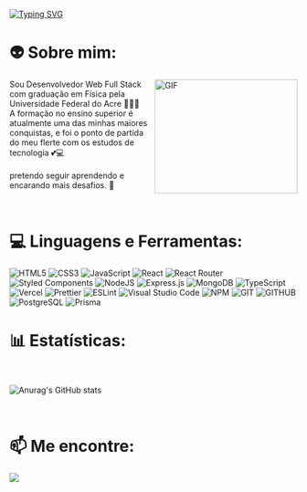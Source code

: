 [![Typing SVG](https://readme-typing-svg.demolab.com?font=Noto+Sans+Japanese&weight=900&size=25&pause=500&color=0EF7BA&vCenter=true&width=571&height=60&lines=Mochi%2C+mochi+%F0%9F%98%8E+eu+sou+o+Esa%C3%BA+Bandeira;Bem+vindes!;Fique+a+vontade+para+dar+uma+olhadinha)](https://git.io/typing-svg)

# 👽 **Sobre mim:**

<img align="right" alt="GIF" src="https://i.pinimg.com/originals/33/90/2c/33902c9c10c690fc388986265d2d2048.gif" width="250" height="200" />

<p>
    Sou Desenvolvedor Web Full Stack com graduação em Física pela Universidade Federal do Acre 🧑🏼‍🎓<br>
    A formação no ensino superior é atualmente uma das minhas maiores conquistas, e foi o ponto de partida do meu flerte com os estudos de tecnologia 💕💻 <br> 
    <!-- <strong>Hoje é o Front que me faz feliz! 🧡 </strong> --> <br>
    pretendo seguir aprendendo e encarando mais desafios. 🚀
</p>

<br/>

#

# 💻 **Linguagens e Ferramentas:**

![HTML5](https://img.shields.io/badge/html5-%23E34F26.svg?style=for-the-badge&logo=html5&logoColor=white)
![CSS3](https://img.shields.io/badge/css3-%231572B6.svg?style=for-the-badge&logo=css3&logoColor=white)
![JavaScript](https://img.shields.io/badge/javascript-%23323330.svg?style=for-the-badge&logo=javascript&logoColor=%23F7DF1E)
![React](https://img.shields.io/badge/react-%2320232a.svg?style=for-the-badge&logo=react&logoColor=%2361DAFB)
![React Router](https://img.shields.io/badge/React_Router-CA4245?style=for-the-badge&logo=react-router&logoColor=white)
![Styled Components](https://img.shields.io/badge/styled--components-DB7093?style=for-the-badge&logo=styled-components&logoColor=white)
![NodeJS](https://img.shields.io/badge/node.js-6DA55F?style=for-the-badge&logo=node.js&logoColor=white)
![Express.js](https://img.shields.io/badge/express.js-%23404d59.svg?style=for-the-badge&logo=express&logoColor=%2361DAFB)
![MongoDB](https://img.shields.io/badge/MongoDB-%234ea94b.svg?style=for-the-badge&logo=mongodb&logoColor=white)
![TypeScript](https://img.shields.io/badge/typescript-%23007ACC.svg?style=for-the-badge&logo=typescript&logoColor=white)
![Vercel](https://img.shields.io/badge/Vercel-000000?style=for-the-badge&logo=vercel&logoColor=white)
![Prettier](https://img.shields.io/badge/prettier-1A2C34?style=for-the-badge&logo=prettier&logoColor=F7BA3E)
![ESLint](https://img.shields.io/badge/eslint-3A33D1?style=for-the-badge&logo=eslint&logoColor=white)
![Visual Studio Code](https://img.shields.io/badge/Visual%20Studio%20Code-0078d7.svg?style=for-the-badge&logo=visual-studio-code&logoColor=white)
![NPM](https://img.shields.io/badge/npm-CB3837?style=for-the-badge&logo=npm&logoColor=white)
![GIT](https://img.shields.io/badge/GIT-E44C30?style=for-the-badge&logo=git&logoColor=white)
![GITHUB](https://img.shields.io/badge/GitHub-100000?style=for-the-badge&logo=github&logoColor=white)
![PostgreSQL](https://img.shields.io/badge/PostgreSQL-316192?style=for-the-badge&logo=postgresql&logoColor=white)
![Prisma](https://img.shields.io/badge/Prisma-3982CE?style=for-the-badge&logo=Prisma&logoColor=white)

<!-- ![Redis](https://img.shields.io/badge/redis-%23DD0031.svg?style=for-the-badge&logo=redis&logoColor=white) -->
<!-- ![Jest](https://img.shields.io/badge/-jest-%23C21325?style=for-the-badge&logo=jest&logoColor=white)  -->
<!-- ![cypress](https://img.shields.io/badge/-cypress-%23E5E5E5?style=for-the-badge&logo=cypress&logoColor=058a5e) -->
<!-- ![AWS](https://img.shields.io/badge/Amazon_AWS-FF9900?style=for-the-badge&logo=amazonaws&logoColor=white) -->
<!-- ![Docker](https://img.shields.io/badge/Docker-2CA5E0?style=for-the-badge&logo=docker&logoColor=white) -->
<!-- ![Heroku](https://img.shields.io/badge/Heroku-430098?style=for-the-badge&logo=heroku&logoColor=white) -->

#

# 📊 **Estatísticas:**

<br>

![Anurag's GitHub stats](https://github-readme-stats.vercel.app/api?username=HadokBjorn&show_icons=true&theme=radical)


<br>

# 📫 **Me encontre:**

<div> 
  <a href="https://www.linkedin.com/in/esau-bandeira/" target="_blank"><img src="https://img.shields.io/badge/-LinkedIn-%230077B5?style=for-the-badge&logo=linkedin&logoColor=white" target="_blank"></a>
</div>
